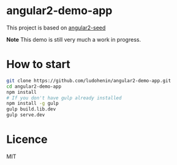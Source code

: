 # angular2-demo-app

This project is based on [angular2-seed](https://github.com/mgechev/angular2-seed)

**Note** This demo is still very much a work in progress.

# How to start

```bash
git clone https://github.com/ludohenin/angular2-demo-app.git
cd angular2-demo-app
npm install
# If you don't have gulp already installed
npm install -g gulp
gulp build.lib.dev
gulp serve.dev
```

# Licence

MIT
